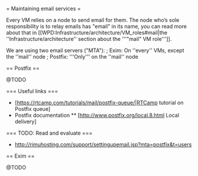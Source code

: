 = Maintaining email services =

Every VM relies on a node to send email for them. The node who’s sole responsibility is to relay emails has "email" in its name, you can read more about that in [[WPD:Infrastructure/architecture/VM_roles#mail|the ''Infrastructure/architecture'' section about the '''"mail" VM role''']].

We are using two email servers ("MTA"):
; Exim: On ''every'' VMs, except the ''mail'' node
; Postfix: '''Only''' on the ''mail'' node

== Postfix ==

@TODO

=== Useful links ===

* [https://rtcamp.com/tutorials/mail/postfix-queue/|RTCamp tutorial on Postfix queue]
* Postfix documentation
** [http://www.postfix.org/local.8.html Local delivery]


=== TODO: Read and evaluate ===

* http://rimuhosting.com/support/settingupemail.jsp?mta=postfix&t=users

== Exim ==

@TODO